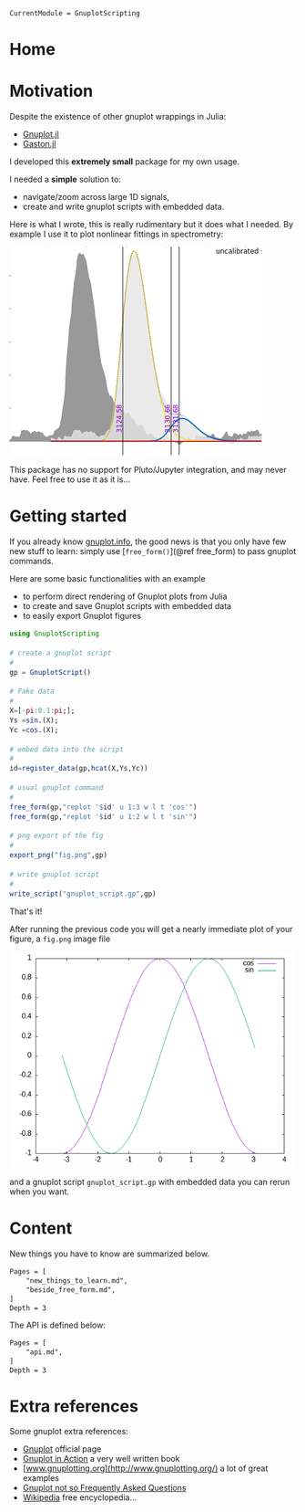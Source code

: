 ```@meta
CurrentModule = GnuplotScripting
```

# Home

# Motivation

Despite the existence of other gnuplot wrappings in Julia:
- [Gnuplot.jl](https://github.com/gcalderone/Gnuplot.jl)
- [Gaston.jl](https://github.com/mbaz/Gaston.jl)

I developed this **extremely small** package for my own usage.

I needed a **simple** solution to:
- navigate/zoom across large 1D signals,
- create and write gnuplot scripts with embedded data.

Here is what I wrote, this is really rudimentary but it does what I
needed. By example I use it to plot nonlinear fittings in
spectrometry:

![demo](./figures/demo.png)


This package has no support for Pluto/Jupyter integration, and may
never have. Feel free to use it as it is...

# Getting started 

If you already know [gnuplot.info](http://www.gnuplot.info/), the good
news is that you only have few new stuff to learn: simply use
[`free_form()`](@ref free_form) to pass gnuplot commands.

Here are some basic functionalities with an example 

- to perform direct rendering of Gnuplot plots from Julia
- to create and save Gnuplot scripts with embedded data
- to easily export Gnuplot figures


```julia
using GnuplotScripting

# create a gnuplot script
#
gp = GnuplotScript()

# Fake data
#
X=[-pi:0.1:pi;];
Ys =sin.(X);
Yc =cos.(X);

# embed data into the script
#
id=register_data(gp,hcat(X,Ys,Yc))

# usual gnuplot command
#
free_form(gp,"replot '$id' u 1:3 w l t 'cos'")
free_form(gp,"replot '$id' u 1:2 w l t 'sin'")

# png export of the fig
#
export_png("fig.png",gp)

# write gnuplot script
#
write_script("gnuplot_script.gp",gp)
```

That's it! 

After running the previous code you will get a nearly immediate plot
of your figure, a `fig.png` image file

![script_1](./figures/trig.png)

and a gnuplot script `gnuplot_script.gp` with embedded data you can
rerun when you want.

# Content

New things you have to know are summarized below.

```@contents
Pages = [
    "new_things_to_learn.md",
	"beside_free_form.md",
]
Depth = 3
```

The API is defined below:

```@contents
Pages = [
    "api.md",
]
Depth = 3
```

# Extra references

Some gnuplot extra references:

- [Gnuplot](http://www.Gnuplot.info/) official page
- [Gnuplot in Action](https://www.manning.com/books/Gnuplot-in-action-second-edition) a very well written book 
- [www.gnuplotting.org](http://www.gnuplotting.org/) a lot of great examples
- [Gnuplot not so Frequently Asked Questions](http://folk.uio.no/inf3330/scripting/doc/Gnuplot/Kawano/index-e.html) 
- [Wikipedia](https://en.wikipedia.org/wiki/Gnuplot) free encyclopedia...


